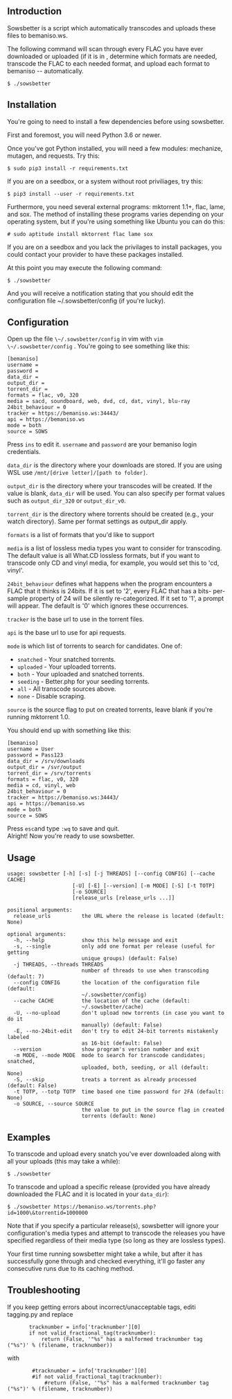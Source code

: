 Introduction
------------

Sowsbetter is a script which automatically transcodes and uploads these
files to bemaniso.ws. 

The following command will scan through every FLAC you have ever
downloaded or uploaded (if it is in , determine which formats are needed, transcode
the FLAC to each needed format, and upload each format to bemaniso -- automatically.

    $ ./sowsbetter

Installation
------------

You're going to need to install a few dependencies before using
sowsbetter.

First and foremost, you will need Python 3.6 or newer.

Once you've got Python installed, you will need a few modules: mechanize,
mutagen, and requests. Try this:

    $ sudo pip3 install -r requirements.txt

	
If you are on a seedbox, or a system without root priviliages, try this:


    $ pip3 install --user -r requirements.txt


Furthermore, you need several external programs: mktorrent 1.1+, flac,
lame, and sox. The method of installing these programs varies
depending on your operating system, but if you're using something like
Ubuntu you can do this:

    # sudo aptitude install mktorrent flac lame sox
	

If you are on a seedbox and you lack the privilages to install packages,
you could contact your provider to have these packages installed.

At this point you may execute the following command:

    $ ./sowsbetter

And you will receive a notification stating that you should edit the
configuration file \~/.sowsbetter/config (if you're lucky).

Configuration
-------------

Open up the file `\~/.sowsbetter/config` in vim with `vim \~/.sowsbetter/config` . You're going to see something
like this:

    [bemaniso]
    username =
    password = 
    data_dir =
    output_dir =
    torrent_dir =
    formats = flac, v0, 320 
    media = sacd, soundboard, web, dvd, cd, dat, vinyl, blu-ray
    24bit_behaviour = 0
    tracker = https://bemaniso.ws:34443/
    api = https://bemaniso.ws
    mode = both
    source = SOWS
Press `ins` to edit it.
`username` and `password` are your bemaniso login credentials. 

`data_dir` is the directory where your downloads are stored. If you are using WSL use `/mnt/[drive letter]/[path to folder]`. 

`output_dir` is the directory where your transcodes will be created. If
the value is blank, `data_dir` will be used. You can also specify
per format values such as `output_dir_320` or `output_dir_v0`.

`torrent_dir` is the directory where torrents should be created (e.g.,
your watch directory). Same per format settings as output_dir apply.

`formats` is a list of formats that you'd like to support


`media` is a list of lossless media types you want to consider for
transcoding. The default value is all What.CD lossless formats, but if
you want to transcode only CD and vinyl media, for example, you would
set this to 'cd, vinyl'.

`24bit_behaviour` defines what happens when the program encounters a FLAC 
that it thinks is 24bits. If it is set to '2', every FLAC that has a bits-
per-sample property of 24 will be silently re-categorized. If it set to '1',
a prompt will appear. The default is '0' which ignores these occurrences.

`tracker` is the base url to use in the torrent files.

`api` is the base url to use for api requests.

`mode` is which list of torrents to search for candidates. One of:

 - `snatched` - Your snatched torrents.
 - `uploaded` - Your uploaded torrents.
 - `both`     - Your uploaded and snatched torrents.
 - `seeding`  - Better.php for your seeding torrents.
 - `all`      - All transcode sources above.
 - `none`     - Disable scraping.

 `source` is the source flag to put on created torrents, leave blank if you're
 running mktorrent 1.0.

You should end up with something like this:

    [bemaniso]
    username = User
    password = Pass123
    data_dir = /srv/downloads
    output_dir = /svr/output
    torrent_dir = /srv/torrents
    formats = flac, v0, 320
    media = cd, vinyl, web
    24bit_behaviour = 0
    tracker = https://bemaniso.ws:34443/
    api = https://bemaniso.ws
    mode = both
    source = SOWS

Press `esc`and type `:wq` to save and quit.   
Alright! Now you're ready to use sowsbetter.

Usage
-----

```
usage: sowsbetter [-h] [-s] [-j THREADS] [--config CONFIG] [--cache CACHE]
                     [-U] [-E] [--version] [-m MODE] [-S] [-t TOTP]
                     [-o SOURCE]
                     [release_urls [release_urls ...]]

positional arguments:
  release_urls          the URL where the release is located (default: None)

optional arguments:
  -h, --help            show this help message and exit
  -s, --single          only add one format per release (useful for getting
                        unique groups) (default: False)
  -j THREADS, --threads THREADS
                        number of threads to use when transcoding (default: 7)
  --config CONFIG       the location of the configuration file (default:
                        ~/.sowsbetter/config)
  --cache CACHE         the location of the cache (default:
                        ~/.sowsbetter/cache)
  -U, --no-upload       don't upload new torrents (in case you want to do it
                        manually) (default: False)
  -E, --no-24bit-edit   don't try to edit 24-bit torrents mistakenly labeled
                        as 16-bit (default: False)
  --version             show program's version number and exit
  -m MODE, --mode MODE  mode to search for transcode candidates; snatched,
                        uploaded, both, seeding, or all (default: None)
  -S, --skip            treats a torrent as already processed (default: False)
  -t TOTP, --totp TOTP  time based one time password for 2FA (default: None)
  -o SOURCE, --source SOURCE
                        the value to put in the source flag in created
                        torrents (default: None)
```

Examples
--------

To transcode and upload every snatch you've ever downloaded along with all
your uploads (this may take a while):

    $ ./sowsbetter

To transcode and upload a specific release (provided you have already
downloaded the FLAC and it is located in your `data_dir`):

    $ ./sowsbetter https://bemaniso.ws/torrents.php?id=1000\&torrentid=1000000

Note that if you specify a particular release(s), sowsbetter will
ignore your configuration's media types and attempt to transcode the
releases you have specified regardless of their media type (so long as
they are lossless types).

Your first time running sowsbetter might take a while, but after it has
successfully gone through and checked everything, it'll go faster any
consecutive runs due to its caching method.

Troubleshooting
---------------
If you keep getting errors about incorrect/unacceptable tags, editi tagging.py and replace 
 ```if check_tracknumber_format:
        tracknumber = info['tracknumber'][0]
        if not valid_fractional_tag(tracknumber):
            return (False, '"%s" has a malformed tracknumber tag ("%s")' % (filename, tracknumber))
```
with


```#if check_tracknumber_format:
        #tracknumber = info['tracknumber'][0]
        #if not valid_fractional_tag(tracknumber):
            #return (False, '"%s" has a malformed tracknumber tag ("%s")' % (filename, tracknumber))
```	    


